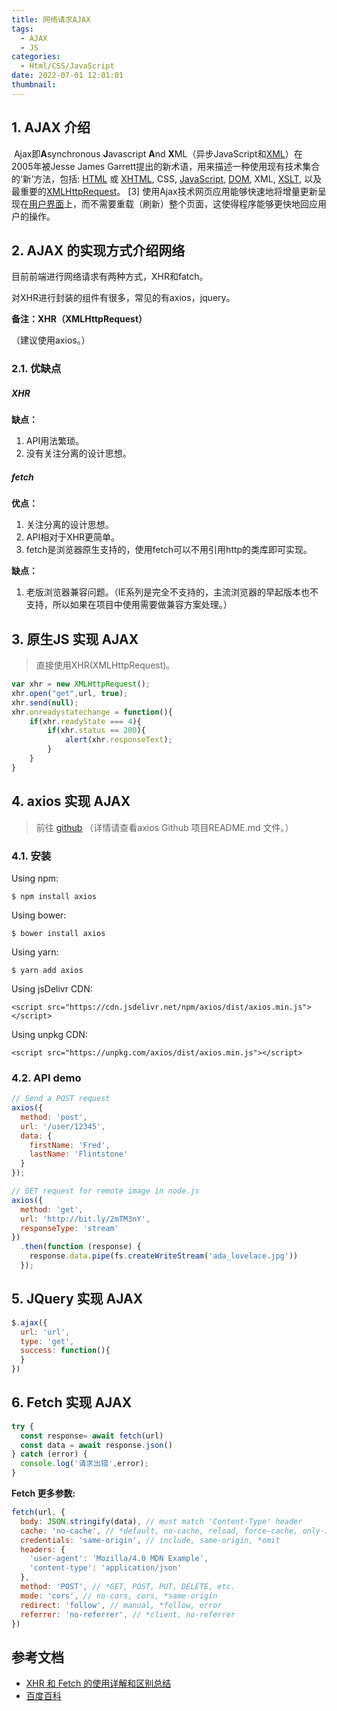 ```yaml
---
title: 网络请求AJAX
tags:
  - AJAX
  - JS
categories:
  - Html/CSS/JavaScript
date: 2022-07-01 12:01:01
thumbnail:
---
```


## 1. AJAX 介绍

​		Ajax即**A**synchronous **J**avascript **A**nd **X**ML（异步JavaScript和[XML](https://baike.baidu.com/item/XML/86251)）在 2005年被Jesse James Garrett提出的新术语，用来描述一种使用现有技术集合的‘新’方法，包括: [HTML](https://baike.baidu.com/item/HTML/97049) 或 [XHTML](https://baike.baidu.com/item/XHTML/316621), CSS, [JavaScript](https://baike.baidu.com/item/JavaScript/321142), [DOM](https://baike.baidu.com/item/DOM/50288), XML, [XSLT](https://baike.baidu.com/item/XSLT/1330564), 以及最重要的[XMLHttpRequest](https://baike.baidu.com/item/XMLHttpRequest/6788735)。 [3] 使用Ajax技术网页应用能够快速地将增量更新呈现在[用户界面](https://baike.baidu.com/item/用户界面/6582461)上，而不需要重载（刷新）整个页面，这使得程序能够更快地回应用户的操作。

## 2. AJAX 的实现方式介绍网络

目前前端进行网络请求有两种方式，XHR和fatch。

对XHR进行封装的组件有很多，常见的有axios，jquery。 

**备注：XHR（XMLHttpRequest）**    

（建议使用axios。）

### 2.1. 优缺点

##### **XHR**

**缺点：**

1. API用法繁琐。
2. 没有关注分离的设计思想。

##### **fetch**

**优点：**

1. 关注分离的设计思想。
2. API相对于XHR更简单。
3. fetch是浏览器原生支持的，使用fetch可以不用引用http的类库即可实现。

**缺点：**

1. 老版浏览器兼容问题。（IE系列是完全不支持的，主流浏览器的早起版本也不支持，所以如果在项目中使用需要做兼容方案处理。）

## 3. 原生JS 实现 AJAX

> 直接使用XHR(XMLHttpRequest)。

```js
var xhr = new XMLHttpRequest();
xhr.open("get",url, true);
xhr.send(null);
xhr.onreadystatechange = function(){
    if(xhr.readyState === 4){
        if(xhr.status == 200){
            alert(xhr.responseText);
        }
    }
}
```

## 4. axios 实现 AJAX

> 前往 [github](https://github.com/axios/axios) （详情请查看axios Github 项目README.md 文件。）

### 4.1. 安装

Using npm:

```
$ npm install axios
```

Using bower:

```
$ bower install axios
```

Using yarn:

```
$ yarn add axios
```

Using jsDelivr CDN:

```
<script src="https://cdn.jsdelivr.net/npm/axios/dist/axios.min.js"></script>
```

Using unpkg CDN:

```
<script src="https://unpkg.com/axios/dist/axios.min.js"></script>
```

### 4.2. API demo

```js
// Send a POST request
axios({
  method: 'post',
  url: '/user/12345',
  data: {
    firstName: 'Fred',
    lastName: 'Flintstone'
  }
});
```



```js
// GET request for remote image in node.js
axios({
  method: 'get',
  url: 'http://bit.ly/2mTM3nY',
  responseType: 'stream'
})
  .then(function (response) {
    response.data.pipe(fs.createWriteStream('ada_lovelace.jpg'))
  });
```

## 5. JQuery 实现 AJAX

```js
$.ajax({
  url: 'url',
  type: 'get',
  success: function(){
  }
})
```

## 6. Fetch 实现 AJAX

```js
try {
  const response= await fetch(url)
  const data = await response.json()
} catch (error) {
  console.log('请求出错',error);
}
```



**Fetch 更多参数:**

```js
fetch(url, {
  body: JSON.stringify(data), // must match 'Content-Type' header
  cache: 'no-cache', // *default, no-cache, reload, force-cache, only-if-cached
  credentials: 'same-origin', // include, same-origin, *omit
  headers: {
    'user-agent': 'Mozilla/4.0 MDN Example',
    'content-type': 'application/json'
  },
  method: 'POST', // *GET, POST, PUT, DELETE, etc.
  mode: 'cors', // no-cors, cors, *same-origin
  redirect: 'follow', // manual, *follow, error
  referrer: 'no-referrer', // *client, no-referrer
})
```



## 参考文档

- [XHR 和 Fetch 的使用详解和区别总结](https://blog.csdn.net/weixin_41275295/article/details/100699978)
- [百度百科](https://baike.baidu.com/item/ajax/8425)
